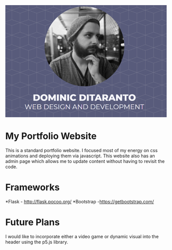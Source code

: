 ![alt text](https://github.com/domdit/mysite/blob/master/thumb.png)

# My Portfolio Website
This is a standard portfolio website. I focused most of my energy on css animations and deploying them via javascript. This website also has an admin page which allows me to update content without having to revisit the code.

# Frameworks
*Flask - http://flask.pocoo.org/
*Bootstrap -https://getbootstrap.com/

# Future Plans
I would like to incorporate either a video game or dynamic visual into the header using the p5.js library.



